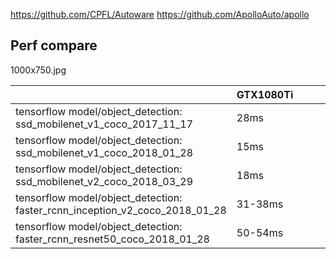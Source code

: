 https://github.com/CPFL/Autoware
https://github.com/ApolloAuto/apollo


## Perf compare


1000x750.jpg

|   | GTX1080Ti |   |   |   |
|---|---|---|---|---|
| tensorflow model/object_detection: ssd_mobilenet_v1_coco_2017_11_17 | 28ms |   |   |   |
| tensorflow model/object_detection: ssd_mobilenet_v1_coco_2018_01_28 | 15ms |   |   |   |
| tensorflow model/object_detection: ssd_mobilenet_v2_coco_2018_03_29 | 18ms |   |   |   |
| tensorflow model/object_detection: faster_rcnn_inception_v2_coco_2018_01_28 | 31-38ms |   |   |   |
| tensorflow model/object_detection: faster_rcnn_resnet50_coco_2018_01_28 | 50-54ms |   |   |   |



